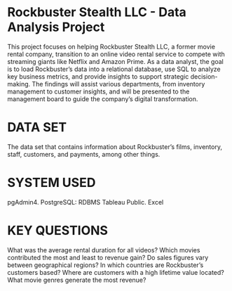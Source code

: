 # Rockbuster Stealth LLC - Data Analysis Project

This project focuses on helping Rockbuster Stealth LLC, a former movie rental company, transition to an online video rental service to compete with streaming giants like Netflix and Amazon Prime. As a data analyst, the goal is to load Rockbuster’s data into a relational database, use SQL to analyze key business metrics, and provide insights to support strategic decision-making. The findings will assist various departments, from inventory management to customer insights, and will be presented to the management board to guide the company’s digital transformation.

# DATA SET
The data set that contains information about Rockbuster’s films, inventory, staff, customers, and payments, among other things.

# SYSTEM USED

pgAdmin4.
PostgreSQL: RDBMS
Tableau Public.
Excel

# KEY QUESTIONS

What was the average rental duration for all videos?
Which movies contributed the most and least to revenue gain?
Do sales figures vary between geographical regions?
In which countries are Rockbuster’s customers based?
Where are customers with a high lifetime value located?
What movie genres generate the most revenue?

